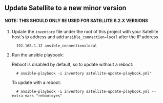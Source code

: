 ## Update Satellite to a new minor version
#### **NOTE: THIS SHOULD ONLY BE USED FOR SATELLITE 6.2.X VERSIONS**
1. Update the `inventory` file under the root of this project with your Satellite host's ip address and add `ansible_connection=local` after the IP address
   ```
     192.168.1.12 ansible_connection=local
   ```
2. Run the ansible playbook:

   Reboot is disabled by default, so to update without a reboot:

   ```console
     # ansible-playbook -i inventory satellite-update-playbook.yml"
   ```

   To update with a reboot:

   ```console
     # ansible-playbook -i inventory satellite-update-playbook.yml --extra-vars "reboot=yes"
   ```
